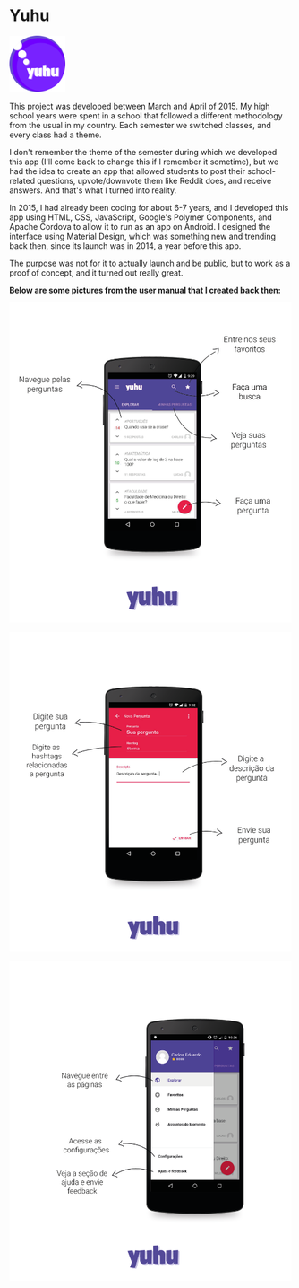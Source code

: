 # Yuhu

<img src="visual/Yuhu Flat Logo.png?raw=true" width="100">

This project was developed between March and April of 2015. My high school years were spent in a school that followed a different methodology from the usual in my country. Each semester we switched classes, and every class had a theme.

I don't remember the theme of the semester during which we developed this app (I'll come back to change this if I remember it sometime), but we had the idea to create an app that allowed students to post their school-related questions, upvote/downvote them like Reddit does, and receive answers. And that's what I turned into reality.

In 2015, I had already been coding for about 6-7 years, and I developed this app using HTML, CSS, JavaScript, Google's Polymer Components, and Apache Cordova to allow it to run as an app on Android. I designed the interface using Material Design, which was something new and trending back then, since its launch was in 2014, a year before this app. 

The purpose was not for it to actually launch and be public, but to work as a proof of concept, and it turned out really great.

**Below are some pictures from the user manual that I created back then:**

![](visual/2Manual2.png?raw=true)

![](visual/3Manual3.png?raw=true)

![](visual/4Manual4.png?raw=true)
